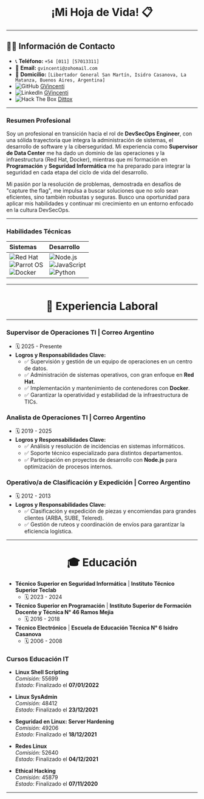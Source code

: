 <div align="center">

# ¡Mi Hoja de Vida! 📋

</div>

---

## 👨‍💻 **Información de Contacto**

* 📞 **Teléfono:** `+54 [011] [57013311]`
* 📧 **Email:** `gvincenti@zohomail.com`
* 🏡 **Domicilio:** `[Libertador General San Martín, Isidro Casanova, La Matanza, Buenos Aires, Argentina]`
* <img src="https://img.shields.io/badge/GitHub-%2318171F.svg?style=for-the-badge&logo=github&logoColor=white" alt="GitHub"> [GVincenti](https://github.com/gvincenti)
* <img src="https://img.shields.io/badge/LinkedIn-%230077B5.svg?style=for-the-badge&logo=linkedin&logoColor=white" alt="LinkedIn"> [GVincenti](www.linkedin.com/in/gonzalo-vincenti-3b78882b6)
* <img src="https://img.shields.io/badge/Hack%20The%20Box-9FEF00?style=for-the-badge&logo=hackthebox&logoColor=white" alt="Hack The Box"> [Dittox](https://app.hackthebox.com/profile/767761)

---

### **Resumen Profesional**

Soy un profesional en transición hacia el rol de **DevSecOps Engineer**, con una sólida trayectoria que integra la administración de sistemas, el desarrollo de software y la ciberseguridad. Mi experiencia como **Supervisor de Data Center** me ha dado un dominio de las operaciones y la infraestructura (Red Hat, Docker), mientras que mi formación en **Programación** y **Seguridad Informática** me ha preparado para integrar la seguridad en cada etapa del ciclo de vida del desarrollo.

Mi pasión por la resolución de problemas, demostrada en desafíos de "capture the flag", me impulsa a buscar soluciones que no solo sean eficientes, sino también robustas y seguras. Busco una oportunidad para aplicar mis habilidades y continuar mi crecimiento en un entorno enfocado en la cultura DevSecOps.

---

### **Habilidades Técnicas**

| **Sistemas** | **Desarrollo** |
| :--- | :--- |
| <img src="https://img.shields.io/badge/Red_Hat-EE0000?style=for-the-badge&logo=redhat&logoColor=white" alt="Red Hat"> <br> <img src="https://img.shields.io/badge/Parrot%20Security-222222?style=for-the-badge&logo=parrot-security&logoColor=15E0ED" alt="Parrot OS"> <br> <img src="https://img.shields.io/badge/Docker-2496ED?style=for-the-badge&logo=docker&logoColor=white" alt="Docker"> | <img src="https://img.shields.io/badge/Node.js-339933?style=for-the-badge&logo=nodedotjs&logoColor=white" alt="Node.js"> <br> <img src="https://img.shields.io/badge/JavaScript-F7DF1E?style=for-the-badge&logo=javascript&logoColor=black" alt="JavaScript"> <br> <img src="https://img.shields.io/badge/Python-3776AB?style=for-the-badge&logo=python&logoColor=white" alt="Python"> |

---

<div align="center">

# **💼 Experiencia Laboral**

</div>

---

### **Supervisor de Operaciones TI** | Correo Argentino
* 🗓️ 2025 - Presente
* **Logros y Responsabilidades Clave:**
    * ✅ Supervisión y gestión de un equipo de operaciones en un centro de datos.
    * ✅ Administración de sistemas operativos, con gran enfoque en **Red Hat**.
    * ✅ Implementación y mantenimiento de contenedores con **Docker**.
    * ✅ Garantizar la operatividad y estabilidad de la infraestructura de TICs.

### **Analista de Operaciones TI** | Correo Argentino
* 🗓️ 2019 - 2025
* **Logros y Responsabilidades Clave:**
    * ✅ Análisis y resolución de incidencias en sistemas informáticos.
    * ✅ Soporte técnico especializado para distintos departamentos.
    * ✅ Participación en proyectos de desarrollo con **Node.js** para optimización de procesos internos.

### **Operativo/a de Clasificación y Expedición** | Correo Argentino
* 🗓️ 2012 - 2013
* **Logros y Responsabilidades Clave:**
    * ✅ Clasificación y expedición de piezas y encomiendas para grandes clientes (ARBA, SUBE, Telered).
    * ✅ Gestión de ruteos y coordinación de envíos para garantizar la eficiencia logística.

---

<div align="center">

# **🎓 Educación**

</div>

* **Técnico Superior en Seguridad Informática** | **Instituto Técnico Superior Teclab**
    * 🗓️ 2023 - 2024
* **Técnico Superior en Programación** | **Instituto Superior de Formación Docente y Técnica  N° 46 Ramos Mejia**
    * 🗓️ 2016 - 2018
* **Técnico Electrónico** | **Escuela de Educación Técnica N° 6 Isidro Casanova**
    * 🗓️ 2006 - 2008
 
 ### **Cursos Educación IT**

- **Linux Shell Scripting**  
  _Comisión:_ 55699  
  _Estado:_ Finalizado el **07/01/2022**

- **Linux SysAdmin**  
  _Comisión:_ 48412  
  _Estado:_ Finalizado el **23/12/2021**

- **Seguridad en Linux: Server Hardening**  
  _Comisión:_ 49206  
  _Estado:_ Finalizado el **18/12/2021**

- **Redes Linux**  
  _Comisión:_ 52640  
  _Estado:_ Finalizado el **04/12/2021**

- **Ethical Hacking**  
  _Comisión:_ 45879  
  _Estado:_ Finalizado el **07/11/2020**
  
---
